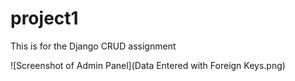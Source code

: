 # project1
This is for the Django CRUD assignment

![Screenshot of Admin Panel](Data Entered with Foreign Keys.png)
